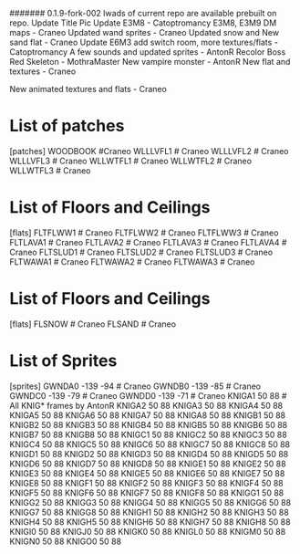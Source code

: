 #######
0.1.9-fork-002
Iwads of current repo are available prebuilt on repo.
Update Title Pic
Update E3M8 - Catoptromancy
E3M8, E3M9 DM maps - Craneo
Updated wand sprites - Craneo 
Updated snow and New sand flat - Craneo
Update E6M3 add switch room, more textures/flats - Catoptromancy
A few sounds and updated sprites - AntonR
Recolor Boss Red Skeleton - MothraMaster
New vampire monster - AntonR
New flat and textures - Craneo

New animated textures and flats - Craneo
# List of patches
[patches]
WOODBOOK	#Craneo
WLLLVFL1	# Craneo
WLLLVFL2	# Craneo	
WLLLVFL3	# Craneo
WLLWTFL1	# Craneo
WLLWTFL2	# Craneo
WLLWTFL3	# Craneo

# List of Floors and Ceilings
[flats]
FLTFLWW1	# Craneo
FLTFLWW2	# Craneo
FLTFLWW3	# Craneo
FLTLAVA1	# Craneo
FLTLAVA2	# Craneo
FLTLAVA3	# Craneo
FLTLAVA4	# Craneo
FLTSLUD1	# Craneo
FLTSLUD2	# Craneo
FLTSLUD3	# Craneo
FLTWAWA1	# Craneo
FLTWAWA2	# Craneo
FLTWAWA3	# Craneo

# List of Floors and Ceilings
[flats]
FLSNOW		# Craneo
FLSAND		# Craneo

# List of Sprites
[sprites]
GWNDA0	-139	-94	# Craneo
GWNDB0	-139	-85	# Craneo
GWNDC0	-139	-79	# Craneo
GWNDD0	-139	-71	# Craneo
KNIGA1	50	88	# All KNIG* frames by AntonR
KNIGA2	50	88
KNIGA3	50	88
KNIGA4	50	88
KNIGA5	50	88
KNIGA6	50	88
KNIGA7	50	88
KNIGA8	50	88
KNIGB1	50	88
KNIGB2	50	88
KNIGB3	50	88
KNIGB4	50	88
KNIGB5	50	88
KNIGB6	50	88
KNIGB7	50	88
KNIGB8	50	88
KNIGC1	50	88
KNIGC2	50	88
KNIGC3	50	88
KNIGC4	50	88
KNIGC5	50	88
KNIGC6	50	88
KNIGC7	50	88
KNIGC8	50	88
KNIGD1	50	88
KNIGD2	50	88
KNIGD3	50	88
KNIGD4	50	88
KNIGD5	50	88
KNIGD6	50	88
KNIGD7	50	88
KNIGD8	50	88
KNIGE1	50	88
KNIGE2	50	88
KNIGE3	50	88
KNIGE4	50	88
KNIGE5	50	88
KNIGE6	50	88
KNIGE7	50	88
KNIGE8	50	88
KNIGF1	50	88
KNIGF2	50	88
KNIGF3	50	88
KNIGF4	50	88
KNIGF5	50	88
KNIGF6	50	88
KNIGF7	50	88
KNIGF8	50	88
KNIGG1	50	88
KNIGG2	50	88
KNIGG3	50	88
KNIGG4	50	88
KNIGG5	50	88
KNIGG6	50	88
KNIGG7	50	88
KNIGG8	50	88
KNIGH1	50	88
KNIGH2	50	88
KNIGH3	50	88
KNIGH4	50	88
KNIGH5	50	88
KNIGH6	50	88
KNIGH7	50	88
KNIGH8	50	88
KNIGI0	50	88
KNIGJ0	50	88
KNIGK0	50	88
KNIGL0	50	88
KNIGM0	50	88
KNIGN0	50	88
KNIGO0	50	88
